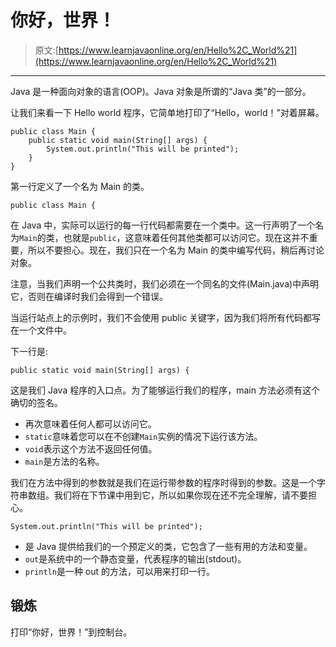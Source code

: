 # 你好，世界！

> 原文:[https://www.learnjavaonline.org/en/Hello%2C_World%21](https://www.learnjavaonline.org/en/Hello%2C_World%21)

* * *

Java 是一种面向对象的语言(OOP)。Java 对象是所谓的“Java 类”的一部分。

让我们来看一下 Hello world 程序，它简单地打印了“Hello，world！”对着屏幕。

```
public class Main {
    public static void main(String[] args) {
        System.out.println("This will be printed");
    }
} 
```

第一行定义了一个名为 Main 的类。

```
public class Main { 
```

在 Java 中，实际可以运行的每一行代码都需要在一个类中。这一行声明了一个名为`Main`的类，也就是`public`，这意味着任何其他类都可以访问它。现在这并不重要，所以不要担心。现在，我们只在一个名为 Main 的类中编写代码，稍后再讨论对象。

注意，当我们声明一个公共类时，我们必须在一个同名的文件(Main.java)中声明它，否则在编译时我们会得到一个错误。

当运行站点上的示例时，我们不会使用 public 关键字，因为我们将所有代码都写在一个文件中。

下一行是:

```
public static void main(String[] args) { 
```

这是我们 Java 程序的入口点。为了能够运行我们的程序，main 方法必须有这个确切的签名。

*   再次意味着任何人都可以访问它。
*   `static`意味着您可以在不创建`Main`实例的情况下运行该方法。
*   `void`表示这个方法不返回任何值。
*   `main`是方法的名称。

我们在方法中得到的参数就是我们在运行带参数的程序时得到的参数。这是一个字符串数组。我们将在下节课中用到它，所以如果你现在还不完全理解，请不要担心。

```
System.out.println("This will be printed"); 
```

*   是 Java 提供给我们的一个预定义的类，它包含了一些有用的方法和变量。
*   `out`是系统中的一个静态变量，代表程序的输出(stdout)。
*   `println`是一种 out 的方法，可以用来打印一行。

## 锻炼

打印“你好，世界！”到控制台。